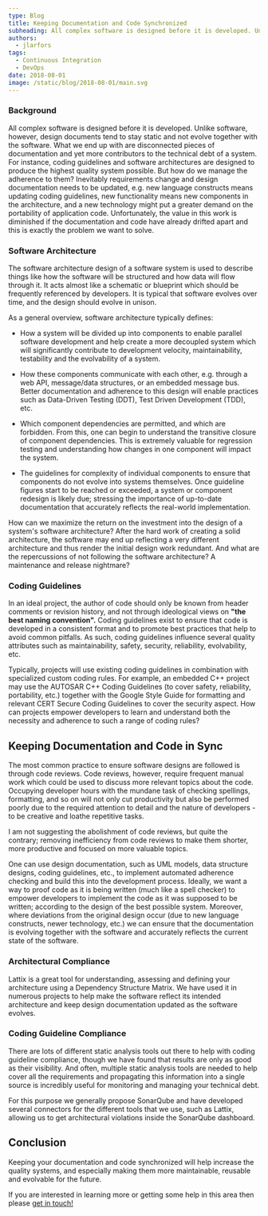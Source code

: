 ```yaml
---
type: Blog
title: Keeping Documentation and Code Synchronized
subheading: All complex software is designed before it is developed. Unlike software, however, design documents tend to stay static and not evolve together with the software.
authors:
  - jlarfors
tags:
  - Continuous Integration
  - DevOps
date: 2018-08-01
image: /static/blog/2018-08-01/main.svg
---
```


### Background

All complex software is designed before it is developed. Unlike software, however, design documents tend to stay static and not evolve together with the software. What we end up with are disconnected pieces of documentation and yet more contributors to the technical debt of a system. For instance, coding guidelines and software architectures are designed to produce the highest quality system possible. But how do we manage the adherence to them?
Inevitably requirements change and design documentation needs to be updated, e.g. new language constructs means updating coding guidelines, new functionality means new components in the architecture, and a new technology might put a greater demand on the portability of application code. Unfortunately, the value in this work is diminished if the documentation and code have already drifted apart and this is exactly the problem we want to solve.

### Software Architecture

The software architecture design of a software system is used to describe things like how the software will be structured and how data will flow through it. It acts almost like a schematic or blueprint which should be frequently referenced by developers. It is typical that software evolves over time, and the design should evolve in unison.

As a general overview, software architecture typically defines:

- How a system will be divided up into components to enable parallel software development and help create a more decoupled system which will significantly contribute to development velocity, maintainability, testability and the evolvability of a system.

- How these components communicate with each other, e.g. through a web API, message/data structures, or an embedded message bus. Better documentation and adherence to this design will enable practices such as Data-Driven Testing (DDT), Test Driven Development (TDD), etc.

- Which component dependencies are permitted, and which are forbidden. From this, one can begin to understand the transitive closure of component dependencies. This is extremely valuable for regression testing and understanding how changes in one component will impact the system.

- The guidelines for complexity of individual components to ensure that components do not evolve into systems themselves. Once guideline figures start to be reached or exceeded, a system or component redesign is likely due; stressing the importance of up-to-date documentation that accurately reflects the real-world implementation.

How can we maximize the return on the investment into the design of a system's software architecture? After the hard work of creating a solid architecture, the software may end up reflecting a very different architecture and thus render the initial design work redundant. And what are the repercussions of not following the software architecture? A maintenance and release nightmare?

### Coding Guidelines

In an ideal project, the author of code should only be known from header comments or revision history, and not through ideological views on **"the best naming convention".** Coding guidelines exist to ensure that code is developed in a consistent format and to promote best practices that help to avoid common pitfalls. As such, coding guidelines influence several quality attributes such as maintainability, safety, security, reliability, evolvability, etc.

Typically, projects will use existing coding guidelines in combination with specialized custom coding rules. For example, an embedded C++ project may use the AUTOSAR C++ Coding Guidelines (to cover safety, reliability, portability, etc.) together with the Google Style Guide for formatting and relevant CERT Secure Coding Guidelines to cover the security aspect. How can projects empower developers to learn and understand both the necessity and adherence to such a range of coding rules?

## Keeping Documentation and Code in Sync

The most common practice to ensure software designs are followed is through code reviews. Code reviews, however, require frequent manual work which could be used to discuss more relevant topics about the code. Occupying developer hours with the mundane task of checking spellings, formatting, and so on will not only cut productivity but also be performed poorly due to the required attention to detail and the nature of developers - to be creative and loathe repetitive tasks.

I am not suggesting the abolishment of code reviews, but quite the contrary; removing inefficiency from code reviews to make them shorter, more productive and focused on more valuable topics.

One can use design documentation, such as UML models, data structure designs, coding guidelines, etc., to implement automated adherence checking and build this into the development process. Ideally, we want a way to proof code as it is being written (much like a spell checker) to empower developers to implement the code as it was supposed to be written; according to the design of the best possible system. Moreover, where deviations from the original design occur (due to new language constructs, newer technology, etc.) we can ensure that the documentation is evolving together with the software and accurately reflects the current state of the software.

### Architectural Compliance

Lattix is a great tool for understanding, assessing and defining your architecture using a Dependency Structure Matrix. We have used it in numerous projects to help make the software reflect its intended architecture and keep design documentation updated as the software evolves.

### Coding Guideline Compliance

There are lots of different static analysis tools out there to help with coding guideline compliance, though we have found that results are only as good as their visibility. And often, multiple static analysis tools are needed to help cover all the requirements and propagating this information into a single source is incredibly useful for monitoring and managing your technical debt.

For this purpose we generally propose SonarQube and have developed several connectors for the different tools that we use, such as Lattix, allowing us to get architectural violations inside the SonarQube dashboard.

## Conclusion

Keeping your documentation and code synchronized will help increase the quality systems, and especially making them more maintainable, reusable and evolvable for the future.

If you are interested in learning more or getting some help in this area then please [get in touch!](mailto:info@verifa.io)
